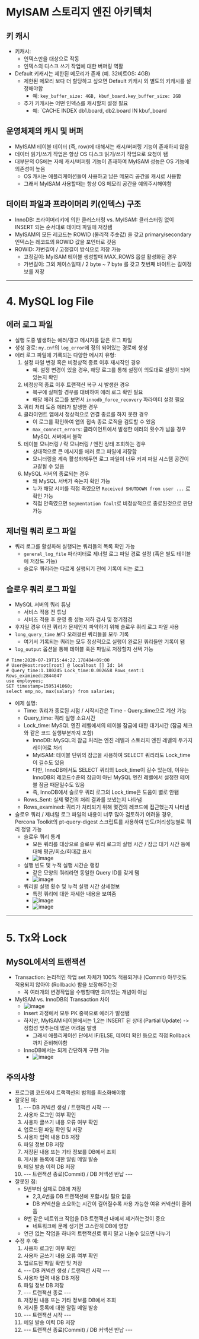 # MyISAM 스토리지 엔진 아키텍처 

## 키 캐시
- 키캐시:
    - 인덱스만을 대상으로 작동
    - 인덱스의 디스크 쓰기 작업에 대한 버퍼링 역활
- Default 키캐시는 제한된 메모리가 존재 (예. 32비트OS: 4GB)
    - 제한된 메모리 보다 더 할당하고 싶으면 Default 키캐시 외 별도의 키캐시를 설정해야함
        - 예: `key_buffer_size: 4GB, kbuf_board.key_buffer_size: 2GB`
    - 추가 키캐시는 어떤 인덱스를 캐시할지 설정 필요
        - 예: `CACHE INDEX db1.board, db2.board IN kbuf_board

## 운영체제의 캐시 및 버퍼
- MyISAM 테이블 데이터 (즉, row)에 대해서는 캐시/버퍼링 기능이 존재하지 않음
- 데이터 읽기/쓰기 작업은 항상 OS 디스크 읽기/쓰기 작업으로 요청이 됌
- 대부분의 OS에는 자체 캐시/버퍼링 기능이 존재하여 MyISAM 성능은 OS 기능에 의존성이 높음
    - OS 캐시는 애플리케이션들이 사용하고 남은 메모리 공간을 캐시로 사용함
    - 그래서 MyISAM 사용할때는 항상 OS 메모리 공간을 예의주시해야함

## 데이터 파일과 프라이머리 키(인덱스) 구조
- InnoDB: 프라이머리키에 의한 클러스터링 vs. MyISAM: 클러스터링 없이 INSERT 되는 순서대로 데이터 파일에 저장됌
- MyISAM의 모든 레코드는 ROWID (물리적 주솟값) 을 갖고 primary/secondary 인덱스는 레코드의 ROWID 값을 포인터로 갖음
- ROWID: 가변길이 / 고정길이 방식으로 저장 가능
    - 고정길이: MyISAM 테이블 생성할때 MAX_ROWS 옵셜 활성화된 경우
    - 가변길이: 그외 케이스일때 / 2 byte ~ 7 byte 를 갖고 첫번째 바이트는 길이정보를 저장


---

# 4. MySQL log File 

## 에러 로그 파일
- 실행 도중 발생하는 에러/경고 메시지를 담은 로그 파일
- 생성 경로: `my.cnf`의 `log_error`에 정의 되어있는 경로에 생성
- 에러 로그 파일에 기록되는 다양한 메시지 유형:
    1. 설정 파일 변경 혹은 비정상적 종료 이후 재시작인 경우
        - 예. 설정 변경이 있을 경우, 해당 로그를 통해 설정이 의도대로 설정이 되어있는지 확인
    2. 비정상적 종료 이후 트랜잭션 복구 시 발생한 경우
        - 복구에 실패할 경우를 대비하여 에러 로그 확인 필요
        - 해당 에러 로그를 보면서 `innodb_force_recovery` 파라미터 설정 필요
    3. 쿼리 처리 도중 에러가 발생한 경우
    4. 클라이언트 앱에서 정상적으로 연결 종료를 하지 못한 경우
        - 이 로그를 확인하여 앱의 접속 종료 로직을 검토할 수 있음
        - `max_connect_errors`: 클라이언트에서 발생한 에러의 횟수가 넘을 경우 MySQL 서버에서 블락
    5. 테이블 모니터링 / 락 모니터링 / 엔진 상태 조회하는 경우
        - 상대적으로 큰 메시지를 에러 로그 파일에 저장함
        - 모니터링을 계속 활성화해두면 로그 파일이 너무 커져 파일 시스템 공간이 고갈될 수 있음
    6. MySQL 서버의 종료되는 경우
        - 왜 MySQL 서버가 죽는지 확인 가능
        - 누가 해당 서버를 직접 죽였으면 `Received SHUTDOWN from user ...` 로 확인 가능
        - 직접 안죽였으면 `Segmentation fault`로 비정상적으로 종료된것으로 판단 가능

## 제너럴 쿼리 로그 파일
- 쿼리 로그를 활성화해 실행되는 쿼리들의 목록 확인 가능
    - `general_log_file` 파라미터로 제너럴 로그 파일 경로 설정 (혹은 별도 테이블에 저장도 가능)
    - 슬로우 쿼리라는 다르게 실행되기 전에 기록이 되는 로그

## 슬로우 쿼리 로그 파일
- MySQL 서버의 쿼리 튜닝
    - 서비스 적용 전 튜닝
    - 서비즈 적용 후 운영 중 성능 저하 검사 및 정기점검
- 후자일 경우 어떤 쿼리가 문제인지 파악하기 위해 슬로우 쿼리 로그 파일 사용
- `long_query_time` 보다 오래걸린 쿼리들을 모두 기록
    - 여기서 기록되는 쿼리는 모두 정상적으로 실행이 완료된 쿼리들만 기록이 됌
- `log_output` 옵션을 통해 테이블 혹은 파일로 저장할지 선택 가능

```
# Time:2020-07-19T15:44:22.178484+09:00
# User@Host:root[root] @ localhost [] Id: 14
# Query_time:1.180245 Lock_time:0.002658 Rows_sent:1 Rows_examined:2844047 
use employees;
SET timestamp=1595141060;
select emp_no, max(salary) from salaries;
```
- 예제 설명:
    - Time: 쿼리가 종료된 시점 / 시작시간은 Time - Query_time으로 계산 가능
    - Query_time: 쿼리 실행 소요시간
    - Lock_time: MySQL 엔진 레벨에서의 테이블 잠금에 대한 대기시간 (잠금 체크와 같은 코드 실행부분까지 포함)
        - InnoDB: MySQL의 잠금 처리는 엔진 레벨과 스토리지 엔진 레벨의 두가지 레이어로 처리
        - MyISAM: 테이블 단위의 잠금을 사용하여 SELECT 쿼리라도 Lock_time이 길수도 있음
        - 다만, InnoDB에서도 SELECT 쿼리의 Lock_time이 길수 있는데, 이유는 InnoDB의 레코드수준의 잠금이 아닌 MySQL 엔진 레벨에서 설정한 테이블 잠금 때문일수도 있음
        - 즉, InnoDB에서 슬로우 쿼리 로그의 Lock_time은 도움이 별로 안됌
    - Rows_Sent: 실제 몇건의 처리 결과를 보냈는지 나타냄
    - Rows_examined: 쿼리가 처리되기 위해 몇건의 레코드에 접근했는지 나타냄
- 슬로우 쿼리 / 제너럴 로그 파일의 내용이 너무 많아 검토하기 어려울 경우, Percona Toolkit의 pt-query-digest 스크립트를 사용하여 빈도/처리성능별로 쿼리 정렬 가능
    - 슬로우 쿼리 통계
        - 모든 쿼리를 대상으로 슬로우 쿼리 로그의 실행 시간 / 잠금 대기 시간 등에 대해 평균/회소/회대값 표시
        - ![image](https://user-images.githubusercontent.com/27190617/219934932-ab59131e-8de5-40e9-ad92-b5640ddf76fd.png)
    - 실행 빈도 및 누적 실행 시간순 랭킹
        - 같은 모양의 쿼리라면 동일한 Query ID를 갖게 됌
        - ![image](https://user-images.githubusercontent.com/27190617/219934935-224221c2-8b47-4ea0-abac-4535c7275f3f.png)
    - 쿼리별 실행 횟수 및 누적 실행 시간 상세정보
        - 특정 쿼리에 대한 자세한 내용을 보여줌
        - ![image](https://user-images.githubusercontent.com/27190617/219934937-e1d6099f-1dec-4810-89df-9a45a204b9c0.png)
        - ![image](https://user-images.githubusercontent.com/27190617/219934942-11ade0ab-fbcc-4fc4-a6df-d4e4d9494603.png)



---

# 5. Tx와 Lock 

## MySQL에서의 트랜잭션
- Transaction: 논리적인 작업 set 자체가 100% 적용되거나 (Commit) 아무것도 적용되지 않아야 (Rollback) 함을 보장해주는것
   - 꼭 여러개의 변경작업을 수행할때만 의미있는 개념이 아님
- MyISAM vs. InnoDB의 Transaction 차이
   - ![image](https://user-images.githubusercontent.com/27190617/220539023-cf2ce51c-8bda-4fae-a2ba-64f4e3165607.png)
   - Insert 과정에서 모두 PK 중복으로 에러가 발생됌
   - 하지만, MyISAM 테이블에서는 1,2는 INSERT 된 상태 (Partial Update) -> 정합성 맞추는데 많은 어려움 발생
      - 그래서 애플리케이션 단에서 IF/ELSE, 데이터 확인 등으로 직접 Rollback까지 준비해야함
   - InnoDB에서는 되게 간단하게 구현 가능
      - ![image](https://user-images.githubusercontent.com/27190617/220539046-fc48846f-f424-4e7a-8b4d-64ce550c41b5.png)

## 주의사항
- 프로그램 코드에서 트랙잭션의 범위를 최소화해야함
- 잘못된 예:
   1)  --- DB 커넥션 생성 / 트랜잭션 시작 ---
   2) 사용자 로그인 여부 확인
   3) 사용자 글쓰기 내용 오류 여부 확인
   4) 업로드된 파일 확인 및 저장
   5) 사용자 입력 내용 DB 저장
   6) 파일 정보 DB 저장
   7) 저장된 내용 또는 기타 정보를 DB에서 조회
   8) 게시물 등록에 대한 알림 메일 발송
   9) 메일 발송 이력 DB 저장 
   10) --- 트랜잭션 종료(Commit) / DB 커넥션 반납 ---
- 잘못된 점:
   - 5번부터 실제로 DB에 저장 
      - 2,3,4번을 DB 트랜잭션에 포함시킬 필요 없음
      - DB 커넥션을 소요하는 시간이 길어질수록 사용 가능한 여유 커넥션이 줄어듬
   - 8번 같은 네트워크 작업을 DB 트랜잭션 내에서 제거하는것이 중요
      - 네트워크에 문제 생기면 고스란히 DB에 영향
   - 연관 없는 작업을 하나의 트랜잭션로 묶지 말고 나눌수 있으면 나누기
- 수정 후 예:
   1) 사용자 로그인 여부 확인
   2) 사용자 글쓰기 내용 오류 여부 확인
   3) 업로드된 파일 확인 및 저장
   4) --- DB 커넥션 생성 / 트랜잭션 시작 ---
   5) 사용자 입력 내용 DB 저장
   6) 파일 정보 DB 저장
   7) --- 트랜잭션 종료 ---
   8) 저장된 내용 또는 기타 정보를 DB에서 조회
   9) 게시물 등록에 대한 알림 메일 발송
   10) --- 트랜잭션 시작 ---
   11) 메일 발송 이력 DB 저장 
   12) --- 트랜잭션 종료(Commit) / DB 커넥션 반납 ---


